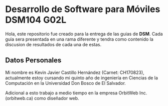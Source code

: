 # Desarrollo de Software para Móviles DSM104 G02L

Hola, este repositorio fue creado para la entrega de las guias de  **DSM**. Cada guia sera presentada en una rama diferente y tendra como contenido la discusion de resultados de cada una de estas.

## Datos Personales

Mi nombre es Kevin Javier Castillo Hernández (Carnet: CH170823), actualmente estoy cursando mi quinto año de ingeniería en Ciencias de la Computación en la Universidad Don Bosco de El Salvador.

Adicional a esto trabajo a medio tiempo en la empresa OrbitWeb Inc. (orbitweb.ca) como diseñador web.